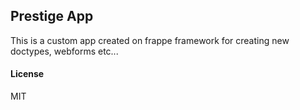 ## Prestige App

This is a custom app created on frappe framework for creating new doctypes, webforms etc...

#### License

MIT
